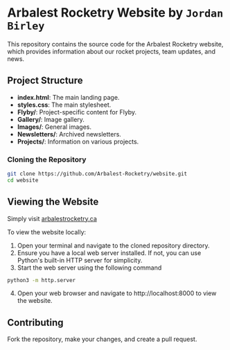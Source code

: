 # Arbalest Rocketry Website by `Jordan Birley`

This repository contains the source code for the Arbalest Rocketry website, which provides information about our rocket projects, team updates, and news.

## Project Structure
- **index.html**: The main landing page.
- **styles.css**: The main stylesheet.
- **Flyby/**: Project-specific content for Flyby.
- **Gallery/**: Image gallery.
- **Images/**: General images.
- **Newsletters/**: Archived newsletters.
- **Projects/**: Information on various projects.

### Cloning the Repository
```sh
git clone https://github.com/Arbalest-Rocketry/website.git
cd website
```

## Viewing the Website

Simply visit [arbalestrocketry.ca](https://arbalestrocketry.ca/)

To view the website locally:

1. Open your terminal and navigate to the cloned repository directory.
2. Ensure you have a local web server installed. If not, you can use Python's built-in HTTP server for simplicity.
3. Start the web server using the following command
```sh
python3 -m http.server
```
4. Open your web browser and navigate to http://localhost:8000 to view the website.

## Contributing
Fork the repository, make your changes, and create a pull request.
